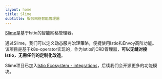 ```yaml
---
layout: home
title: Slime
subtitle: 服务网格智能管理器
---
```


[Slime](https://github.com/slime-io)是基于Istio的智能网格管理器。

通过Slime，我们可以定义动态服务治理策略，便捷使用Istio和Envoy高阶功能。该项目是基于k8s-operator实现的，作为Istio的CRD管理器，**可以无缝对接Istio，无需任何的定制化改造**。

Slime项目已加入[Istio Ecosystem - integrations](https://istio.io/latest/about/ecosystem/)，后续我们会开源更多的功能模块。
